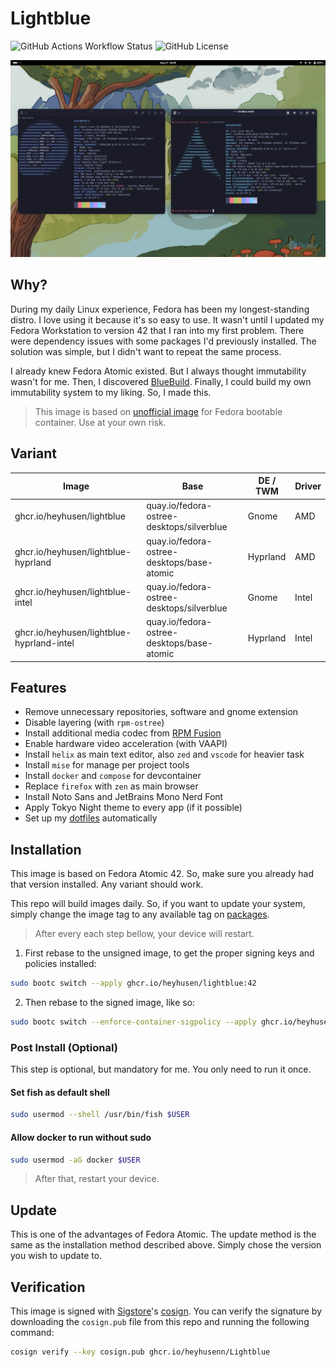 # Lightblue

![GitHub Actions Workflow Status](https://img.shields.io/github/actions/workflow/status/heyhusen/lightblue/build.yml?style=flat-square&label=CI) ![GitHub License](https://img.shields.io/github/license/heyhusen/lightblue?style=flat-square)

![Screenshot](./screenshot.png)

## Why?

During my daily Linux experience, Fedora has been my longest-standing distro. I
love using it because it's so easy to use. It wasn't until I updated my Fedora
Workstation to version 42 that I ran into my first problem. There were
dependency issues with some packages I'd previously installed. The solution was
simple, but I didn't want to repeat the same process.

I already knew Fedora Atomic existed. But I always thought immutability wasn't
for me. Then, I discovered [BlueBuild](https://blue-build.org/). Finally, I
could build my own immutability system to my liking. So, I made this.

> This image is based on
[unofficial image](https://gitlab.com/fedora/ostree/ci-test) for Fedora bootable
container. Use at your own risk.

## Variant

| Image                                     | Base                                        | DE / TWM  | Driver  |
| ----------------------------------------- | ------------------------------------------- | --------- | ------- |
| ghcr.io/heyhusen/lightblue                | quay.io/fedora-ostree-desktops/silverblue   | Gnome     | AMD     |
| ghcr.io/heyhusen/lightblue-hyprland       | quay.io/fedora-ostree-desktops/base-atomic  | Hyprland  | AMD     |
| ghcr.io/heyhusen/lightblue-intel          | quay.io/fedora-ostree-desktops/silverblue   | Gnome     | Intel   |
| ghcr.io/heyhusen/lightblue-hyprland-intel | quay.io/fedora-ostree-desktops/base-atomic  | Hyprland  | Intel   |

## Features

- Remove unnecessary repositories, software and gnome extension
- Disable layering (with `rpm-ostree`)
- Install additional media codec from [RPM Fusion](https://rpmfusion.org/Howto/Multimedia?highlight=%28%5CbCategoryHowto%5Cb%29)
- Enable hardware video acceleration (with VAAPI)
- Install `helix` as main text editor, also `zed` and `vscode` for heavier task
- Install `mise` for manage per project tools
- Install `docker` and `compose` for devcontainer
- Replace `firefox` with `zen` as main browser
- Install Noto Sans and JetBrains Mono Nerd Font
- Apply Tokyo Night theme to every app (if it possible)
- Set up my [dotfiles](https://github.com/heyhusen/dotfiles) automatically

## Installation

This image is based on Fedora Atomic 42. So, make sure you already had that
version installed. Any variant should work.

This repo will build images daily. So, if you want to update your system, simply
change the image tag to any available tag on [packages](https://github.com/heyhusen?tab=packages&repo_name=lightblue).

> After every each step bellow, your device will restart.

1.  First rebase to the unsigned image, to get the proper signing keys and
policies installed:

  ```sh
  sudo bootc switch --apply ghcr.io/heyhusen/lightblue:42
  ```
2. Then rebase to the signed image, like so:

  ```sh
  sudo bootc switch --enforce-container-sigpolicy --apply ghcr.io/heyhusen/lightblue:42
  ```

### Post Install (Optional)

This step is optional, but mandatory for me. You only need to run it once.

#### Set fish as default shell

```sh
sudo usermod --shell /usr/bin/fish $USER
```

#### Allow docker to run without sudo

```sh
sudo usermod -aG docker $USER
```

> After that, restart your device.

## Update
This is one of the advantages of Fedora Atomic. The update method is the same as
the installation method described above. Simply chose the version you wish to
update to.

## Verification

This image is signed with [Sigstore](https://www.sigstore.dev/)'s [cosign](https://github.com/sigstore/cosign). You can verify the signature by
downloading the `cosign.pub` file from this repo and running the following
command:

```sh
cosign verify --key cosign.pub ghcr.io/heyhusenn/Lightblue
```
